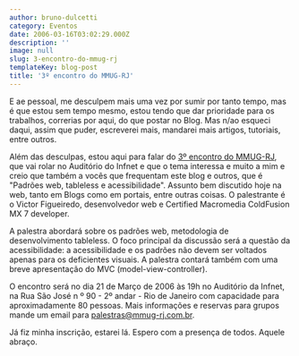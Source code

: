 ```yaml
---
author: bruno-dulcetti
category: Eventos
date: 2006-03-16T03:02:29.000Z
description: ''
image: null
slug: 3-encontro-do-mmug-rj
templateKey: blog-post
title: '3º encontro do MMUG-RJ'
---
```


E ae pessoal, me desculpem mais uma vez por sumir por tanto tempo, mas é que estou sem tempo mesmo, estou tendo que dar prioridade para os trabalhos, correrias por aqui, do que postar no Blog. Mas n/ao esqueci daqui, assim que puder, escreverei mais, mandarei mais artigos, tutoriais, entre outros.

Além das desculpas, estou aqui para falar do <a href="http://www.mmug-rj.com.br/atividades.cfm">3º encontro do MMUG-RJ</a>, que vai rolar no Auditório do Infnet e que o tema interessa e muito a mim e creio que também a vocês que frequentam este blog e outros, que é "Padrões web, tableless e acessibilidade". Assunto bem discutido hoje na web, tanto em Blogs como em portais, entre outras coisas. O palestrante é o Victor Figueiredo, desenvolvedor web e Certified Macromedia ColdFusion MX 7 developer.

A palestra abordará sobre os padrões web, metodologia de desenvolvimento tableless. O foco principal da discussão será a questão da acessibilidade: a acessibilidade e os padrões não devem ser voltados apenas para os deficientes visuais. A palestra contará também com uma breve apresentação do MVC (model-view-controller).

O encontro será no dia 21 de Março de 2006 às 19h no Auditório da Infnet, na Rua São José n º 90 - 2º andar - Rio de Janeiro com capacidade para aproximadamente 80 pessoas. Mais informações e reservas para grupos mande um email para palestras@mmug-rj.com.br.

Já fiz minha inscrição, estarei lá. Espero com a presença de todos. Aquele abraço.
